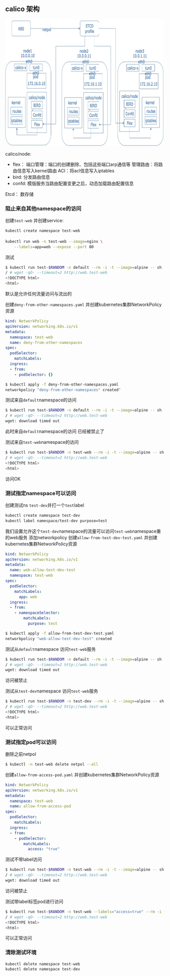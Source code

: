 ## calico 架构

<img src="./calico.jpg" width="500" height="400">

calico/node:
- flex：
  端口管理：端口的创建删除、包括这些端口arp通信等
  管理路由：将路由信息写入kernel路由
  ACl：将acl信息写入iptables
- bird:
  分发路由信息
- confd:
  模版服务当路由配置变更之后，动态加载路由配置信息

Etcd：
  数存储



### 阻止来自其他namespace的访问

创建`test-web` 并创建service:

```sh
kubectl create namespace test-web

kubectl run web -n test-web --image=nginx \
    --labels=app=web --expose --port 80
```

测试

```sh
$ kubectl run test-$RANDOM -n default --rm -i -t --image=alpine -- sh
/ # wget -qO- --timeout=2 http://web.test-web
<!DOCTYPE html>
<html>
```

默认是允许任何流量访问与流出的


创建`deny-from-other-namespaces.yaml` 并创建kubernetes集群NetworkPolicy资源

```yaml
kind: NetworkPolicy
apiVersion: networking.k8s.io/v1
metadata:
  namespace: test-web
  name: deny-from-other-namespaces
spec:
  podSelector:
    matchLabels:
  ingress:
  - from:
    - podSelector: {}
```

```sh
$ kubectl apply -f deny-from-other-namespaces.yaml
networkpolicy "deny-from-other-namespaces" created"
```




测试来自`default`namespace的访问

```sh
$ kubectl run test-$RANDOM -n default --rm -i -t --image=alpine -- sh
/ # wget -qO- --timeout=2 http://web.test-web
wget: download timed out
```

此时来自`default`namespace的访问 已经被禁止了


测试来自`test-web`namespace的访问

```sh
$ kubectl run test-$RANDOM -n test-web --rm -i -t --image=alpine -- sh
/ # wget -qO- --timeout=2 http://web.test-web
<!DOCTYPE html>
<html>
```

访问OK



### 测试指定namespace可以访问

创建测试ns `test-dev`并打一个`test`label
```sh
kubectl create namespace test-dev
kubectl label namespace/test-dev purpose=test
```

我们设置允许这个`test-dev`namespace的流量可以访问`test-web`namespace重的web服务
添加networkpolicy
创建`allow-from-test-dev-test.yaml` 并创建kubernetes集群NetworkPolicy资源

```yaml
kind: NetworkPolicy
apiVersion: networking.k8s.io/v1
metadata:
  name: web-allow-test-dev-test
  namespace: test-web
spec:
  podSelector:
    matchLabels:
      app: web
  ingress:
  - from:
    - namespaceSelector:
        matchLabels:
          purpose: test
```
```sh
$ kubectl apply -f allow-from-test-dev-test.yaml
networkpolicy "web-allow-test-dev-test" created
```


测试从`default`namespace 访问`test-web`服务



```sh
$ kubectl run test-$RANDOM -n default --rm -i -t --image=alpine -- sh
/ # wget -qO- --timeout=2 http://web.test-web
wget: download timed out
```
访问被禁止


测试从`test-dev`namespace 访问`test-web`服务
```sh
$ kubectl run test-$RANDOM -n test-dev --rm -i -t --image=alpine -- sh
/ # wget -qO- --timeout=2 http://web.test-web
<!DOCTYPE html>
<html>
```

可以正常访问






### 测试指定pod可以访问

删除之前netpol
```sh
$ kubectl -n test-web delete netpol --all

```


创建`allow-from-access-pod.yaml` 并创建kubernetes集群NetworkPolicy资源

```yaml
kind: NetworkPolicy
apiVersion: networking.k8s.io/v1
metadata:
  namespace: test-web
  name: allow-from-access-pod
spec:
  podSelector:
    matchLabels:
  ingress:
  - from:
    - podSelector:
        matchLabels:
          access: "true"
```

测试不带label访问


```sh
$ kubectl run test-$RANDOM -n test-web --rm -i -t --image=alpine -- sh
/ # wget -qO- --timeout=2 http://web.test-web
wget: download timed out
```
访问被禁止


测试带label标签pod进行访问
```sh
$ kubectl run test-$RANDOM -n test-web --labels="access=true" --rm -i -t --image=alpine -- sh
/ # wget -qO- --timeout=2 http://web.test-web
<!DOCTYPE html>
<html>
```

可以正常访问



### 清除测试环境
    kubectl delete namespace test-web
    kubectl delete namespace test-dev

